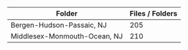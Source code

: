 | Folder                       |   Files / Folders |
|------------------------------|-------------------|
| Bergen-Hudson-Passaic, NJ    |               205 |
| Middlesex-Monmouth-Ocean, NJ |               210 |
